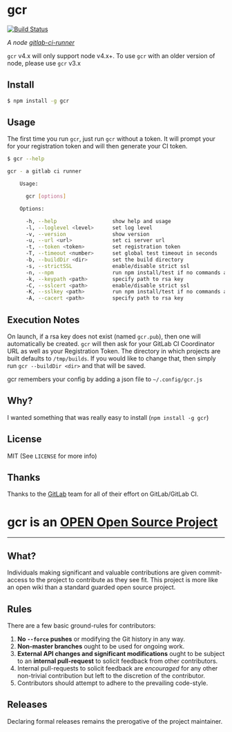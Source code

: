 # gcr

[![Build Status](https://travis-ci.org/evanlucas/gcr.svg?branch=master)](https://travis-ci.org/evanlucas/gcr)


*A node [gitlab-ci-runner](https://github.com/gitlabhq/gitlab-ci-runner)*

`gcr` v4.x will only support node v4.x+. To use `gcr` with an older version
of node, please use `gcr` v3.x

## Install

```bash
$ npm install -g gcr
```

## Usage

The first time you run `gcr`, just run `gcr` without a token.  It will prompt your for your registration token and will then generate your CI token.

```bash
$ gcr --help

gcr - a gitlab ci runner

    Usage:

      gcr [options]

    Options:

      -h, --help                  show help and usage
      -l, --loglevel <level>      set log level
      -v, --version               show version
      -u, --url <url>             set ci server url
      -t, --token <token>         set registration token
      -T, --timeout <number>      set global test timeout in seconds
      -b, --buildDir <dir>        set the build directory
      -s, --strictSSL             enable/disable strict ssl
      -n, --npm                   run npm install/test if no commands are present
      -k, --keypath <path>        specify path to rsa key
      -C, --sslcert <path>        enable/disable strict ssl
      -K, --sslkey <path>         run npm install/test if no commands are present
      -A, --cacert <path>         specify path to rsa key
```

## Execution Notes

On launch, if a rsa key does not exist (named `gcr.pub`), then one will automatically be created.  `gcr` will then ask for your GitLab CI Coordinator URL as well as your Registration Token.  The directory in which projects are built defaults to `/tmp/builds`.  If you would like to change that, then simply run `gcr --buildDir <dir>` and that will be saved.

gcr remembers your config by adding a json file to `~/.config/gcr.js`

## Why?

I wanted something that was really easy to install (`npm install -g gcr`)

## License

MIT (See `LICENSE` for more info)

## Thanks

Thanks to the [GitLab](http://gitlab.org) team for all of their effort on GitLab/GitLab CI.

# gcr is an [OPEN Open Source Project](http://openopensource.org/)

-----------------------------------------

## What?

Individuals making significant and valuable contributions are given
commit-access to the project to contribute as they see fit. This project
is more like an open wiki than a standard guarded open source project.

## Rules

There are a few basic ground-rules for contributors:

1. **No `--force` pushes** or modifying the Git history in any way.
1. **Non-master branches** ought to be used for ongoing work.
1. **External API changes and significant modifications** ought to be subject to an **internal pull-request** to solicit feedback from other contributors.
1. Internal pull-requests to solicit feedback are *encouraged* for any other non-trivial contribution but left to the discretion of the contributor.
1. Contributors should attempt to adhere to the prevailing code-style.

## Releases

Declaring formal releases remains the prerogative of the project maintainer.
